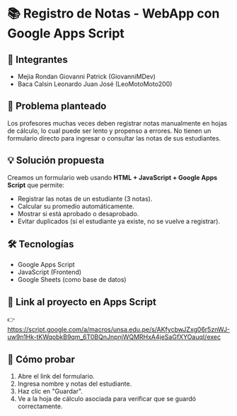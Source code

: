 # 📚 Registro de Notas - WebApp con Google Apps Script

## 👥 Integrantes
- Mejia Rondan Giovanni Patrick (GiovanniMDev)
- Baca Calsin Leonardo Juan José (LeoMotoMoto200)

## 🎯 Problema planteado
Los profesores muchas veces deben registrar notas manualmente en hojas de cálculo, lo cual puede ser lento y propenso a errores. No tienen un formulario directo para ingresar o consultar las notas de sus estudiantes.

## 💡 Solución propuesta
Creamos un formulario web usando **HTML + JavaScript + Google Apps Script** que permite:

- Registrar las notas de un estudiante (3 notas).
- Calcular su promedio automáticamente.
- Mostrar si está aprobado o desaprobado.
- Evitar duplicados (si el estudiante ya existe, no se vuelve a registrar).

## 🛠 Tecnologías
- Google Apps Script
- JavaScript (Frontend)
- Google Sheets (como base de datos)

## 🔗 Link al proyecto en Apps Script
👉 https://script.google.com/a/macros/unsa.edu.pe/s/AKfycbwJZxg06r5znWJ-uw9n1Hk-tKWqobkB9qm_6T0BQnJnpnjWQMRHxA4jeSaGfXYOauqI/exec

## 🧪 Cómo probar
1. Abre el link del formulario.
2. Ingresa nombre y notas del estudiante.
3. Haz clic en "Guardar".
4. Ve a la hoja de cálculo asociada para verificar que se guardó correctamente.
